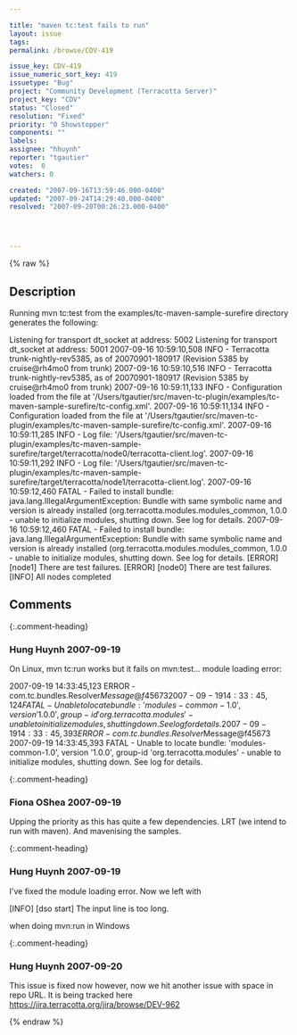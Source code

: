 ```yaml
---

title: "maven tc:test fails to run"
layout: issue
tags: 
permalink: /browse/CDV-419

issue_key: CDV-419
issue_numeric_sort_key: 419
issuetype: "Bug"
project: "Community Development (Terracotta Server)"
project_key: "CDV"
status: "Closed"
resolution: "Fixed"
priority: "0 Showstopper"
components: ""
labels: 
assignee: "hhuynh"
reporter: "tgautier"
votes:  0
watchers: 0

created: "2007-09-16T13:59:46.000-0400"
updated: "2007-09-24T14:29:40.000-0400"
resolved: "2007-09-20T00:26:23.000-0400"




---
```


{% raw %}

## Description

<div markdown="1" class="description">

Running mvn tc:test from the examples/tc-maven-sample-surefire directory generates the following:

Listening for transport dt\_socket at address: 5002
Listening for transport dt\_socket at address: 5001
2007-09-16 10:59:10,508 INFO - Terracotta trunk-nightly-rev5385, as of 20070901-180917 (Revision 5385 by cruise@rh4mo0 from trunk)
2007-09-16 10:59:10,516 INFO - Terracotta trunk-nightly-rev5385, as of 20070901-180917 (Revision 5385 by cruise@rh4mo0 from trunk)
2007-09-16 10:59:11,133 INFO - Configuration loaded from the file at '/Users/tgautier/src/maven-tc-plugin/examples/tc-maven-sample-surefire/tc-config.xml'.
2007-09-16 10:59:11,134 INFO - Configuration loaded from the file at '/Users/tgautier/src/maven-tc-plugin/examples/tc-maven-sample-surefire/tc-config.xml'.
2007-09-16 10:59:11,285 INFO - Log file: '/Users/tgautier/src/maven-tc-plugin/examples/tc-maven-sample-surefire/target/terracotta/node0/terracotta-client.log'.
2007-09-16 10:59:11,292 INFO - Log file: '/Users/tgautier/src/maven-tc-plugin/examples/tc-maven-sample-surefire/target/terracotta/node1/terracotta-client.log'.
2007-09-16 10:59:12,460 FATAL - Failed to install bundle: java.lang.IllegalArgumentException: Bundle with same symbolic name and version is already installed (org.terracotta.modules.modules\_common, 1.0.0 - unable to initialize modules, shutting down. See log for details.
2007-09-16 10:59:12,460 FATAL - Failed to install bundle: java.lang.IllegalArgumentException: Bundle with same symbolic name and version is already installed (org.terracotta.modules.modules\_common, 1.0.0 - unable to initialize modules, shutting down. See log for details.
[ERROR] [node1] There are test failures.
[ERROR] [node0] There are test failures.
[INFO] All nodes completed


</div>

## Comments


{:.comment-heading}
### **Hung Huynh** <span class="date">2007-09-19</span>

<div markdown="1" class="comment">

On Linux, mvn tc:run works but it fails on mvn:test... module loading error:

2007-09-19 14:33:45,123 ERROR - com.tc.bundles.Resolver$Message@f45673
2007-09-19 14:33:45,124 FATAL - Unable to locate bundle: 'modules-common-1.0', version '1.0.0', group-id 'org.terracotta.modules' - unable to initialize modules, shutting down. See log for details.
2007-09-19 14:33:45,393 ERROR - com.tc.bundles.Resolver$Message@f45673
2007-09-19 14:33:45,393 FATAL - Unable to locate bundle: 'modules-common-1.0', version '1.0.0', group-id 'org.terracotta.modules' - unable to initialize modules, shutting down. See log for details.

</div>


{:.comment-heading}
### **Fiona OShea** <span class="date">2007-09-19</span>

<div markdown="1" class="comment">

Upping the priority as this has quite a few dependencies. LRT (we intend to run with maven). And mavenising the samples.

</div>


{:.comment-heading}
### **Hung Huynh** <span class="date">2007-09-19</span>

<div markdown="1" class="comment">

I've fixed the module loading error. Now we left with 

[INFO] [dso start] The input line is too long. 

when doing mvn:run in Windows


</div>


{:.comment-heading}
### **Hung Huynh** <span class="date">2007-09-20</span>

<div markdown="1" class="comment">

This issue is fixed now however, now we hit another issue with space in repo URL. It is being tracked here https://jira.terracotta.org/jira/browse/DEV-962

</div>



{% endraw %}
